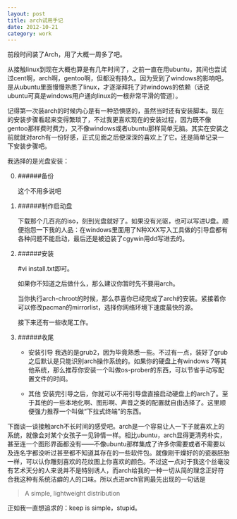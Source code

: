 ```yaml
---
layout: post
title: arch试用手记
date: 2012-10-21
category: work
---
```


前段时间装了Arch，用了大概一周多了吧。

从接触linux到现在大概也算是有几年时间了，之前一直在用ubuntu，其间也尝试过cent啊，arch啊，gentoo啊，但都没有持久。因为受到了windows的影响吧。是从ubuntu里面慢慢熟悉了linux，才逐渐拜托了对windows的依赖（话说ubuntu可真是windows用户通向linux的一根非常平滑的管道）。

记得第一次装arch的时候内心是有一种恐惧感的，虽然当时还有安装脚本。现在的安装步骤看起来变得繁琐了，不过我更喜欢现在的安装过程，因为既不像gentoo那样费时费力，又不像windows或者ubuntu那样简单无脑。其实在安装之前就就对arch有一份好感，正式见面之后便深深的喜欢上了它。还是简单记录一下安装步骤吧。

我选择的是光盘安装：

0. ######备份

    这个不用多说吧

1. ######制作启动盘

    下载那个几百兆的iso，刻到光盘就好了。如果没有光驱，也可以写进U盘。顺便抱怨一下我的人品：在windows里面用了N种XXX写入工具做的引导盘都有各种问题不能启动，最后还是被迫装了cgywin用dd写进去的。

2. ######安装

    \#vi install.txt即可。

    如果你不知道之后做什么，那么建议你暂时先不要用arch。

    当你执行arch-chroot的时候，那么恭喜你已经完成了arch的安装。紧接着你可以修改pacman的mirrorlist，选择你网络环境下速度最快的源。

    接下来还有一些收尾工作。

3. ######收尾

    - 安装引导
    我选的是grub2，因为毕竟熟悉一些。不过有一点，装好了grub之后默认是只能识别arch操作系统的。如果你的硬盘上有windows 7等其他系统，那么推荐你安装一个叫做os-prober的东西，可以节省手动写配置文件的时间。

    - 其他
    安装完引导之后，你就可以不用引导盘直接启动硬盘上的arch了。至于其他的一些本地化啊、图形啊、声音之类的配置就自由选择了。这里顺便强力推荐一个叫做“下拉式终端”的东西。

下面谈一谈接触arch不长时间的感受吧。arch是一个容易让人一下子就喜欢上的系统，就像会对某个女孩子一见钟情一样。相比ubuntu，arch显得更清秀朴实，甚至连一个图形界面都没有——不像ubuntu那样集成了许多你需要或者不需要以及连名字都没听过甚至都不知道其存在的一些软件包。就像刚干燥好的的瓷器胚胎一样，可以认你雕刻喜欢的花纹图上你喜欢的颜色。不过这一点对于我这个丝毫没有艺术天分的人来说并不是特别诱人，而arch给我的一种一切从简的理念正好符合我这种有系统洁癖的人的口味。所以点进arch官网最先出现的一句话是

> A simple, lightweight distribution

正如我一直想追求的：keep is simple，stupid。
